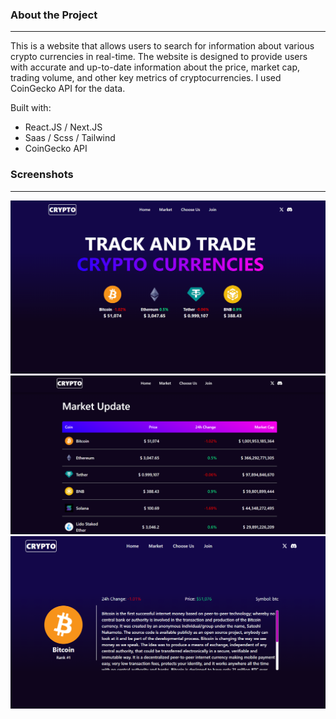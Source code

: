 ### About the Project

------------


This is a website that allows users to search for information about various crypto currencies in real-time. The website is designed to provide users with accurate and up-to-date information about the price, market cap, trading volume, and other key metrics of cryptocurrencies. I used CoinGecko API for the data.


Built with: 
 -  React.JS / Next.JS
 -  Saas / Scss / Tailwind
 -  CoinGecko API

### Screenshots
------------
![](https://github.com/eren5515/asd/blob/main/resim_2024-02-26_152959753.png?raw=true)
![](https://github.com/eren5515/asd/blob/main/resim_2024-02-26_153014429.png?raw=true)
![](https://github.com/eren5515/asd/blob/main/resim_2024-02-26_153029939.png?raw=true)

